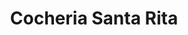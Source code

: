 ---
title: "Cocheria Santa Rita"
url: /las-brenas/cocheria-santa-rita/
shop: directores de funerarias
---